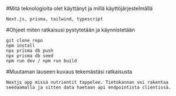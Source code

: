 #Mitä teknologioita olet käyttänyt ja millä käyttöjärjestelmällä

```
Next.js, prisma, tailwind, typescript
```

#Ohjeet miten ratkaisusi pystytetään ja käynnistetään

```
git clone repo
npm install
npx prisma db push
npx prisma db seed
npm run dev / npm run build
```

#Muutaman lauseen kuvaus tekemästäsi ratkaisusta

```
Nextjs app missä nutrientit tappelee. Tietokannan voi rakentaa seedaamalla ja sitten data haetaan api endpointista clientissä.
```
